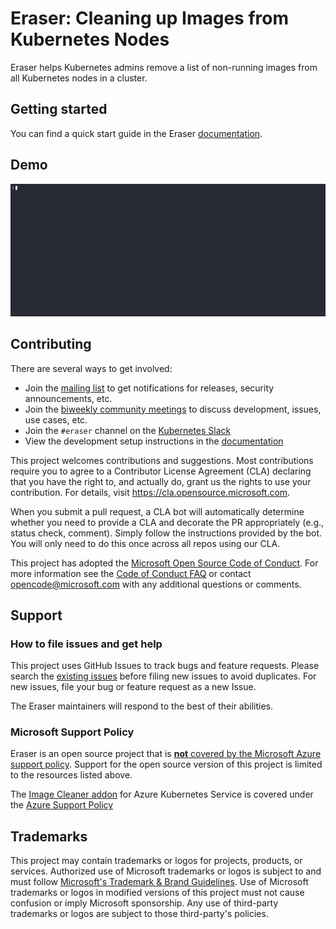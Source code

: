 # Eraser: Cleaning up Images from Kubernetes Nodes

Eraser helps Kubernetes admins remove a list of non-running images from all Kubernetes nodes in a cluster.

## Getting started

You can find a quick start guide in the Eraser [documentation](https://azure.github.io/eraser/docs/quick-start).

## Demo

![intro](demo/demo.gif)

## Contributing

There are several ways to get involved:

- Join the [mailing list](https://groups.google.com/u/1/g/eraser-dev) to get notifications for releases, security announcements, etc.
- Join the [biweekly community meetings](https://docs.google.com/document/d/1Sj5u47K3WUGYNPmQHGFpb52auqZb1FxSlWAQnPADhWI/edit) to discuss development, issues, use cases, etc.
- Join the `#eraser` channel on the [Kubernetes Slack](https://kubernetes.slack.com/archives/C03Q8KV8YQ4)
- View the development setup instructions in the [documentation](https://azure.github.io/eraser/docs/setup)

This project welcomes contributions and suggestions. Most contributions require you to agree to a Contributor License Agreement (CLA) declaring that you have the right to, and actually do, grant us the rights to use your contribution. For details, visit https://cla.opensource.microsoft.com.

When you submit a pull request, a CLA bot will automatically determine whether you need to provide a CLA and decorate the PR appropriately (e.g., status check, comment). Simply follow the instructions provided by the bot. You will only need to do this once across all repos using our CLA.

This project has adopted the [Microsoft Open Source Code of Conduct](https://opensource.microsoft.com/codeofconduct/). For more information see the [Code of Conduct FAQ](https://opensource.microsoft.com/codeofconduct/faq/) or contact [opencode@microsoft.com](mailto:opencode@microsoft.com) with any additional questions or comments.

## Support

### How to file issues and get help

This project uses GitHub Issues to track bugs and feature requests. Please search the [existing issues](https://github.com/Azure/eraser/issues) before filing new issues to avoid duplicates. For new issues, file your bug or feature request as a new Issue.

The Eraser maintainers will respond to the best of their abilities.

### Microsoft Support Policy

Eraser is an open source project that is [**not** covered by the Microsoft Azure support policy](https://support.microsoft.com/en-us/help/2941892/support-for-linux-and-open-source-technology-in-azure). Support for the open source version of this project is limited to the resources listed above.

The [Image Cleaner addon](https://learn.microsoft.com/en-us/azure/aks/image-cleaner?tabs=azure-cli) for Azure Kubernetes Service is covered under the [Azure Support Policy](https://learn.microsoft.com/en-us/azure/aks/support-policies)

## Trademarks

This project may contain trademarks or logos for projects, products, or services. Authorized use of Microsoft trademarks or logos is subject to and must follow [Microsoft's Trademark & Brand Guidelines](https://www.microsoft.com/en-us/legal/intellectualproperty/trademarks/usage/general). Use of Microsoft trademarks or logos in modified versions of this project must not cause confusion or imply Microsoft sponsorship. Any use of third-party trademarks or logos are subject to those third-party's policies.
